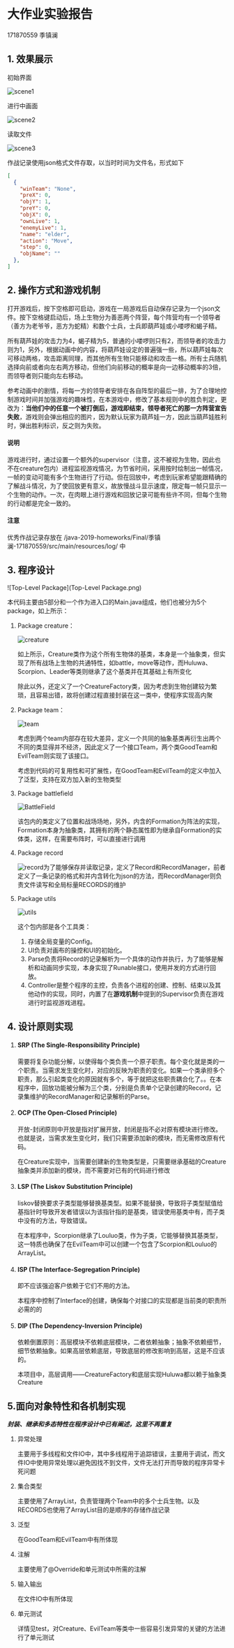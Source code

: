 # 大作业实验报告
171870559 季镇澜



## 1. 效果展示

初始界面

![scene1](scene1.png)

进行中画面

![scene2](scene2.png)

读取文件

![scene3](scene3.png)


作战记录使用json格式文件存取，以当时时间为文件名，形式如下

```json
[
  {
    "winTeam": "None",
    "preX": 0,
    "objY": 1,
    "preY": 0,
    "objX": 0,
    "ownLive": 1,
    "enemyLive": 1,
    "name": "elder",
    "action": "Move",
    "step": 0,
    "objName": ""
  },
]
```



## 2. 操作方式和游戏机制

打开游戏后，按下空格即可启动，游戏在一局游戏后自动保存记录为一个json文件。按下空格键启动后，场上生物分为善恶两个阵营，每个阵营均有一个领导者（善方为老爷爷，恶方为蛇精）和数个士兵，士兵即葫芦娃或小喽啰和蝎子精。

所有葫芦娃的攻击力为4，蝎子精为5，普通的小喽啰则只有2，而领导者的攻击力则为1，另外，根据动画中的内容，将葫芦娃设定的普遍强一些，所以葫芦娃每次可移动两格，攻击距离同理，而其他所有生物只能移动和攻击一格。所有士兵随机选择向前或者向左右两方移动，但他们向前移动的概率是向一边移动概率的3倍，而领导者则只能向左右移动。

参考动画中的剧情，将每一方的领导者安排在各自阵型的最后一排，为了合理地控制游戏时间并加强游戏的趣味性，在本游戏中，修改了基本规则中的胜负判定，更改为：**当他们中的任意一个被打倒后，游戏即结束，领导者死亡的那一方阵营宣告失败**，游戏则会弹出相应的图片，因为默认玩家为葫芦娃一方，因此当葫芦娃胜利时，弹出胜利标识，反之则为失败。



#### 说明

游戏进行时，通过设置一个额外的supervisor（注意，这不被视为生物，因此也不在creature包内）进程监视游戏情况，为节省时间，采用按时绘制出一帧情况，一帧的变动可能有多个生物进行了行动。但在回放中，考虑到玩家希望能跟精确的了解战斗情况，为了使回放更有意义，故放慢战斗显示速度，限定每一帧只显示一个生物的动作。一次，在肉眼上进行游戏和回放记录可能有些许不同，但每个生物的行动都是完全一致的。

#### 注意

优秀作战记录存放在 /java-2019-homeworks/Final/季镇澜-171870559/src/main/resources/log/ 中

## 3. 程序设计

![Top-Level Package](Top-Level Package.png)

本代码主要由5部分和一个作为进入口的Main.java组成，他们也被分为5个package，如上所示：

1. Package creature：

    ![creature](creature.png)

    如上所示，Creature类作为这个所有生物体的基类，本身是一个抽象类，但实现了所有战场上生物的共通特性，如battle，move等动作，而Huluwa、Scorpion、Leader等类则继承了这个基类并在其基础上有所变化

    

    除此以外，还定义了一个CreatureFactory类，因为考虑到生物创建较为繁琐，且容易出错，故将创建过程直接封装在这一类中，使程序实现高内聚

2. Package team：

    ![team](team.png)

    考虑到两个team内部存在较大差异，定义一个共同的抽象基类再衍生出两个不同的类显得并不经济，因此定义了一个接口Team，两个类GoodTeam和EvilTeam则实现了该接口。

    考虑到代码的可复用性和可扩展性，在GoodTeam和EvilTeam的定义中加入了泛型，支持在双方加入新的生物类型

3. Package  battlefield

    ![BattleField](battleField.png)

    该包内的类定义了位置和战场场地，另外，内含的Formation为阵法的实现，Formation本身为抽象类，其拥有的两个静态属性即为继承自Formation的实体类，这样，在需要布阵时，可以直接进行调用

4. Package record

    ![record](record.png)为了能够保存并读取记录，定义了Record和RecordManager，前者定义了一条记录的格式和并内含转化为json的方法，而RecordManager则负责文件读写和全局标量RECORDS的维护

5. Package utils

    ![utils](utils.png)

    这个包内部是各个工具类：

    1. 存储全局变量的Config。
    2. UI负责对画布的操控和UI的初始化。
    3. Parse负责将Record的记录解析为一个具体的动作并执行，为了能够是解析和动画同步实现，本身实现了Runable接口，使用并发的方式进行回放。
    4. Controller是整个程序的主控，负责各个进程的创建、控制、结束以及其他动作的实现，同时，内置了在**游戏机制**中提到的Supervisor负责在游戏进行时监视游戏进程。



## 4. 设计原则实现

1. #### SRP (The Single-Responsibility Principle)

    需要将复杂功能分解，以使得每个类负责一个原子职责。每个变化就是类的一个职责。当需求发生变化时，对应的反映为职责的变化。如果一个类承担多个职责，那么引起类变化的原因就有多个，等于就把这些职责耦合化了。。在本程序中，回放功能被分解为三个类，分别是负责单个记录创建的Record，记录集维护的RecordManager和记录解析的Parse。

2. #### OCP (The Open-Closed Principle)

    开放-封闭原则中开放是指对扩展开放，封闭是指不必对原有模块进行修改。也就是说，当需求发生变化时，我们只需要添加新的模块，而无需修改原有代码。

    在Creature实现中，当需要创建新的生物类型是，只需要继承基础的Creature抽象类并添加新的模块，而不需要对已有的代码进行修改

3. #### LSP (The Liskov Substitution Principle)

    liskov替换要求子类型能够替换基类型。如果不能替换，导致将子类型赋值给基指针时导致开发者错误以为该指针指的是基类，错误使用基类中有，而子类中没有的方法，导致错误。

    在本程序中，Scorpion继承了Louluo类，作为子类，它能够替换其基类型，这一特质也确保了在EvilTeam中可以创建一个包含了Scorpion和Louluo的ArrayList。

4. #### ISP (The Interface-Segregation Principle)

    即不应该强迫客户依赖于它们不用的方法。

    本程序中控制了Interface的创建，确保每个对接口的实现都是当前类的职责所必需的的

5. #### DIP (The Dependency-Inversion Principle)

    依赖倒置原则：高层模块不依赖底层模块，二者依赖抽象；抽象不依赖细节，细节依赖抽象。如果高层依赖底层，导致底层的修改影响到高层，这是不应该的。

    本项目中，高层调用——CreatureFactory和底层实现Huluwa都以赖于抽象类Creature



## 5.面向对象特性和各机制实现

***封装、继承和多态特性在程序设计中已有阐述，这里不再重复***

1. 异常处理

    主要用于多线程和文件IO中，其中多线程用于追踪错误，主要用于调试，而文件IO中使用异常处理以避免因找不到文件，文件无法打开而导致的程序异常卡死问题

2. 集合类型

    主要使用了ArrayList，负责管理两个Team中的多个士兵生物。以及RECORDS也使用了ArrayList目的是顺序的存储作战记录

3. 泛型

    在GoodTeam和EvilTeam中有所体现

4. 注解

    主要使用了@Override和单元测试中所需的注解

5. 输入输出

    在文件IO中有所体现

6. 单元测试

    详情见test，对Creature、EvilTeam等类中一些容易引发异常的关键的方法进行了单元测试







